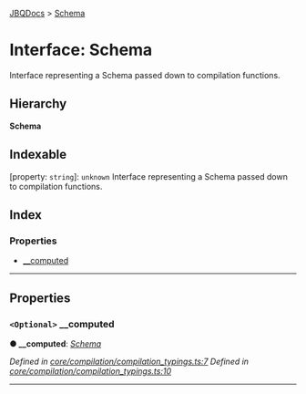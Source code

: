 [JBQDocs](../README.md) > [Schema](../interfaces/schema.md)

# Interface: Schema

Interface representing a Schema passed down to compilation functions.

## Hierarchy

**Schema**

## Indexable

\[property: `string`\]:&nbsp;`unknown`
Interface representing a Schema passed down to compilation functions.

## Index

### Properties

* [__computed](schema.md#__computed)

---

## Properties

<a id="__computed"></a>

### `<Optional>` __computed

**● __computed**: *[Schema](schema.md)*

*Defined in [core/compilation/compilation_typings.ts:7](https://github.com/krnik/vjs-validator/blob/0be452f/src/core/compilation/compilation_typings.ts#L7)*
*Defined in [core/compilation/compilation_typings.ts:10](https://github.com/krnik/vjs-validator/blob/0be452f/src/core/compilation/compilation_typings.ts#L10)*

___

